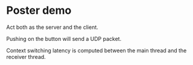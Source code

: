 # Poster demo

Act both as the server and the client.

Pushing on the button will send a UDP packet.

Context switching latency is computed between the main thread and the receiver thread.